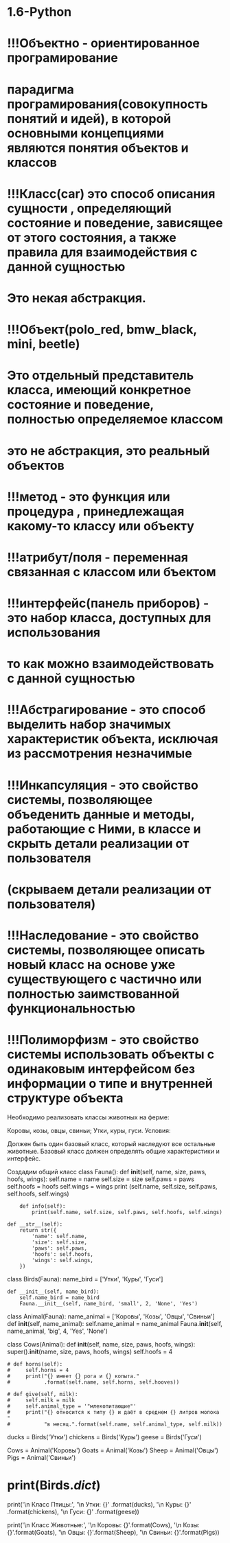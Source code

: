 # 1.6-Python
# !!!Объектно - ориентированное програмирование 
# парадигма програмирования(совокупность понятий и идей), в которой основными концепциями являются понятия объектов и классов


# !!!Класс(car) это способ описания сущности , определяющий состояние и поведение, зависящее от этого состояния, а также правила для взаимодействия с данной сущностью
# Это некая абстракция.

# !!!Объект(polo_red, bmw_black, mini, beetle) 
# Это отдельный представитель класса, имеющий конкретное состояние и поведение, полностью определяемое классом
# это не абстракция, это реальный объектов

# !!!метод - это функция или процедура , принедлежащая какому-то классу или объекту
# !!!атрибут/поля - переменная связанная с классом или бъектом

# !!!интерфейс(панель приборов) - это набор класса, доступных для использования
#                                 то как можно взаимодействовать с данной сущностью

# !!!Абстрагирование - это способ выделить набор значимых характеристик объекта, исключая из рассмотрения незначимые

# !!!Инкапсуляция - это свойство системы, позволяющее объеденить данные и методы, работающие с Ними, в классе и скрыть детали реализации от пользователя
#                   (скрываем детали реализации от пользователя)  


# !!!Наследование - это свойство системы, позволяющее описать новый класс на основе уже существующего с частично или полностью заимствованной функциональностью

# !!!Полиморфизм - это свойство системы использовать объекты с одинаковым интерфейсом без информации о типе и внутренней структуре объекта


Необходимо реализовать классы животных на ферме:

Коровы, козы, овцы, свиньи;
Утки, куры, гуси.
Условия:

Должен быть один базовый класс, который наследуют все остальные животные.
Базовый класс должен определять общие характеристики и интерфейс.

Создадим общий класс
class Fauna():
    def __init__(self, name, size, paws, hoofs, wings):
        self.name = name
        self.size = size
        self.paws = paws
        self.hoofs = hoofs
        self.wings = wings
        print (self.name, self.size, self.paws, self.hoofs, self.wings)

        def info(self):
            print(self.name, self.size, self.paws, self.hoofs, self.wings)

    def __str__(self):
        return str({
            'name': self.name,
            'size': self.size,
            'paws': self.paws,
            'hoofs': self.hoofs,
            'wings': self.wings,
        })


class Birds(Fauna):
    name_bird = ['Утки', 'Куры', 'Гуси']

    def __init__(self, name_bird):
        self.name_bird = name_bird
        Fauna.__init__(self, name_bird, 'small', 2, 'None', 'Yes')


class Animal(Fauna):
    name_animal = ['Коровы', 'Козы', 'Овцы', 'Свиньи']
    def __init__(self, name_animal):
        self.name_animal = name_animal
        Fauna.__init__(self, name_animal, 'big', 4, 'Yes', 'None')
        
class Cows(Animal):
    def __init__(self, name, size, paws, hoofs, wings):
        super().__init__(name, size, paws, hoofs, wings)
        self.hoofs = 4

    # def horns(self):
    #     self.horns = 4
    #     print("{} имеет {} рога и {} копыта."
    #           .format(self.name, self.horns, self.hooves))

    # def give(self, milk):
    #     self.milk = milk
    #     self.animal_type = '"млекопитающие"'
    #     print("{} относится к типу {} и даёт в среднем {} литров молока "
    #           "в месяц.".format(self.name, self.animal_type, self.milk))


ducks = Birds('Утки')
chickens = Birds('Куры')
geese = Birds('Гуси')

Cows = Animal('Коровы')
Goats = Animal('Козы')
Sheep = Animal('Овцы')
Pigs = Animal('Свиньи')

# print(Birds._dict_)
print('\n Класс Птицы:',
      '\n Утки: {}' .format(ducks),
      '\n Куры: {}' .format(chickens),
      '\n Гуси: {}' .format(geese))

print('\n Класс Животные:',
      '\n Коровы: {}'.format(Cows),
      '\n Козы: {}'.format(Goats),
      '\n Овцы: {}'.format(Sheep),
      '\n Свиньи: {}'.format(Pigs))
